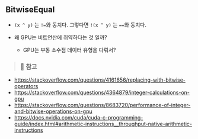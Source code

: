 ## BitwiseEqual

* `(x ^ y)` 는 `!=`와 동치다.
그렇다면 `!(x ^ y)` 는 `==`와 동치다.

* 왜 GPU는 비트연산에 취약하다는 것 일까?
  * GPU는 부동 소수점 데이터 유형을 다뤄서?


> ### 📄 참고

* https://stackoverflow.com/questions/4161656/replacing-with-bitwise-operators
* https://stackoverflow.com/questions/4364879/integer-calculations-on-gpu
* https://stackoverflow.com/questions/8683720/performance-of-integer-and-bitwise-operations-on-gpu
* https://docs.nvidia.com/cuda/cuda-c-programming-guide/index.html#arithmetic-instructions__throughput-native-arithmetic-instructions
